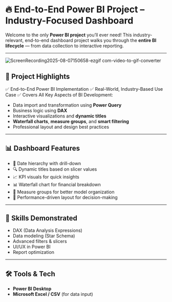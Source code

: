 # 🔥 End-to-End Power BI Project – Industry-Focused Dashboard

Welcome to the only **Power BI project** you’ll ever need!
This industry-relevant, end-to-end dashboard project walks you through the **entire BI lifecycle** — from data collection to interactive reporting.

---

![ScreenRecording2025-08-07150658-ezgif com-video-to-gif-converter](https://github.com/user-attachments/assets/1730009b-0685-4fbc-bfab-0707e7bf03ad)



## 📌 Project Highlights

✅ End-to-End Power BI Implementation
✅ Real-World, Industry-Based Use Case
✅ Covers All Key Aspects of BI Development:

* Data import and transformation using **Power Query**
* Business logic using **DAX**
* Interactive visualizations and **dynamic titles**
* **Waterfall charts**, **measure groups**, and **smart filtering**
* Professional layout and design best practices

---

## 📊 Dashboard Features

* 📅 Date hierarchy with drill-down
* 🔍 Dynamic titles based on slicer values
* 📈 KPI visuals for quick insights
* 📊 Waterfall chart for financial breakdown
* 📌 Measure groups for better model organization
* 🎯 Performance-driven layout for decision-making

---

## 🧠 Skills Demonstrated

* DAX (Data Analysis Expressions)
* Data modeling (Star Schema)
* Advanced filters & slicers
* UI/UX in Power BI
* Report optimization

---

## 🛠️ Tools & Tech

* **Power BI Desktop**
* **Microsoft Excel / CSV** (for data input)
